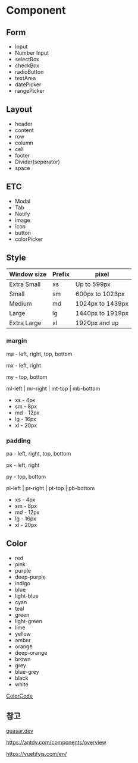 # Component

## Form

* Input
* Number Input
* selectBox
* checkBox
* radioButton
* textArea
* datePicker
* rangePicker

## Layout

* header
* content
* row
* column
* cell
* footer
* Divider(seperator)
* space



## ETC

* Modal
* Tab
* Notify
* image
* icon
* button
* colorPicker



## Style

| Window size | Prefix | pixel            |
| ----------- | ------ | ---------------- |
| Extra Small | xs     | Up to 599px      |
| Small       | sm     | 600px to 1023px  |
| Medium      | md     | 1024px to 1439px |
| Large       | lg     | 1440px to 1919px |
| Extra Large | xl     | 1920px and up    |

### margin

ma - left, right, top, bottom

mx - left, right

my - top, bottom

ml-left | mr-right | mt-top | mb-bottom

* xs - 4px
* sm - 8px
* md - 12px
* lg  - 16px
* xl - 20px



### padding

pa - left, right, top, bottom

px - left, right

py - top, bottom

pl-left | pr-right | pt-top | pb-bottom

* xs - 4px
* sm - 8px
* md - 12px
* lg  - 16px
* xl - 20px



## Color

* red
* pink
* purple
* deep-purple
* indigo
* blue
* light-blue
* cyan
* teal
* green
* light-green
* lime
* yellow
* amber
* orange
* deep-orange
* brown
* grey
* blue-grey
* black
* white

[ColorCode](./Color.xlsx)

## 참고

[quasar.dev](quasar.dev)

https://antdv.com/components/overview

https://vuetifyjs.com/en/

